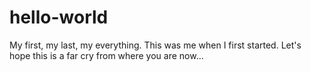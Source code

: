 # hello-world
My first, my last, my everything.
This was me when I first started. Let's hope this is a far cry from where you are now...
